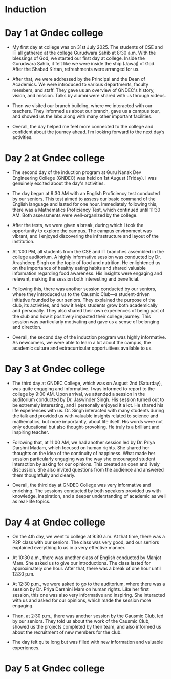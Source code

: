 # Induction
# Day 1 at Gndec college 
- My first day at college was on 31st July 2025. The students of CSE and IT all gathered at the college Gurudwara Sahib at 8:30 a.m. With the blessings of God, we started our first day at college. Inside the Gurudwara Sahib, it felt like we were inside the ship (Jawaj) of God. After the Shabad Kirtan, refreshments were arranged for us.
 
- After that, we were addressed by the Principal and the Dean of Academics. We were introduced to various departments, faculty members, and staff. They gave us an overview of GNDEC's history, vision, and mission. Talks by alumni were shared with us through videos.
  
- Then we visited our branch building, where we interacted with our teachers. They informed us about our branch, gave us a campus tour, and showed us the labs along with many other important facilities.

- Overall, the day helped me feel more connected to the college and confident about the journey ahead. I’m looking forward to the next day’s activities.
 # Day 2 at Gndec college 
 - The second day of the induction program at Guru Nanak Dev Engineering College (GNDEC) was held on 1st August (Friday). I was genuinely excited about the day's activities.

- The day began at 9:30 AM with an English Proficiency test conducted by our seniors. This test aimed to assess our basic command of the English language and lasted for one hour. Immediately following this, there was a Mathematics Proficiency Test, which continued until 11:30 AM. Both assessments were well-organized by the college.

- After the tests, we were given a break, during which I took the opportunity to explore the campus. The campus environment was vibrant, and I enjoyed discovering the infrastructure and layout of the institution.

- At 1:00 PM, all students from the CSE and IT branches assembled in the college auditorium. A highly informative session was conducted by Dr. Arashdeep Singh on the topic of food and nutrition. He enlightened us on the importance of healthy eating habits and shared valuable information regarding food awareness. His insights were engaging and relevant, making the session both interesting and beneficial.

- Following this, there was another session conducted by our seniors, where they introduced us to the Causmic Club—a student-driven initiative founded by our seniors. They explained the purpose of the club, its activities, and how it helps students grow both academically and personally. They also shared their own experiences of being part of the club and how it positively impacted their college journey. This session was particularly motivating and gave us a sense of belonging and direction.

- Overall, the second day of the induction program was highly informative. As newcomers, we were able to learn a lot about the campus, the academic culture and extracurricular opportuitiees available to us.
# Day 3 at Gndec college 
- The third day at GNDEC College, which was on August 2nd (Saturday), was quite engaging and informative. I was informed to report to the college by 9:00 AM. Upon arrival, we attended a session in the auditorium conducted by Dr. Jaswinder Singh. His session turned out to be extremely interesting, and I personally enjoyed it a lot. He shared his life experiences with us. Dr. Singh interacted with many students during the talk and provided us with valuable insights related to science and mathematics, but more importantly, about life itself. His words were not only educational but also thought-provoking. He truly is a brilliant and inspiring teacher.

- Following that, at 11:00 AM, we had another session led by Dr. Priya Darshni Madam, which focused on human rights. She shared her thoughts on the idea of the continuity of happiness. What made her session particularly engaging was the way she encouraged student interaction by asking for our opinions. This created an open and lively discussion. She also invited questions from the audience and answered them thoughtfully and clearly.

- Overall, the third day at GNDEC College was very informative and enriching. The sessions conducted by both speakers provided us with knowledge, inspiration, and a deeper understanding of academic as well as real-life topics.
 # Day 4 at Gndec college 
 - On the 4th day, we went to college at 9:30 a.m. At that time, there was a P2P class with our seniors. The class was very good, and our seniors explained everything to us in a very effective manner.

- At 10:30 a.m., there was another class of English conducted by Manjot Mam. She asked us to give our introductions. The class lasted for approximately one hour. After that, there was a break of one hour until 12:30 p.m.

- At 12:30 p.m., we were asked to go to the auditorium, where there was a session by Dr. Priya Darshini Mam on human rights. Like her first session, this one was also very informative and inspiring. She interacted with us and asked for our opinions, which made the session more engaging.

- Then, at 2:30 p.m., there was another session by the Causmic Club, led by our seniors. They told us about the work of the Causmic Club, showed us the projects completed by their team, and also informed us about the recruitment of new members for the club.

- The day felt quite long but was filled with new information and valuable experiences.
# Day 5 at Gndec college 
  
